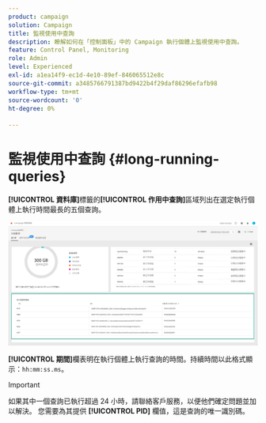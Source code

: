 ```yaml
---
product: campaign
solution: Campaign
title: 監視使用中查詢
description: 瞭解如何在「控制面板」中的 Campaign 執行個體上監視使用中查詢。
feature: Control Panel, Monitoring
role: Admin
level: Experienced
exl-id: a1ea14f9-ec1d-4e10-89ef-846065512e8c
source-git-commit: a3485766791387bd9422b4f29daf86296efafb98
workflow-type: tm+mt
source-wordcount: '0'
ht-degree: 0%

---
```


# 監視使用中查詢 {#long-running-queries}

**[!UICONTROL 資料庫]**&#x200B;標籤的&#x200B;**[!UICONTROL 作用中查詢]**&#x200B;區域列出在選定執行個體上執行時間最長的五個查詢。

![](assets/active-queries.png)

**[!UICONTROL 期間]**&#x200B;欄表明在執行個體上執行查詢的時間。持續時間以此格式顯示：`hh:mm:ss.ms`。

>[!IMPORTANT]
>
>如果其中一個查詢已執行超過 24 小時，請聯絡客戶服務，以便他們確定問題並加以解決。 您需要為其提供 **[!UICONTROL PID]** 欄值，這是查詢的唯一識別碼。
